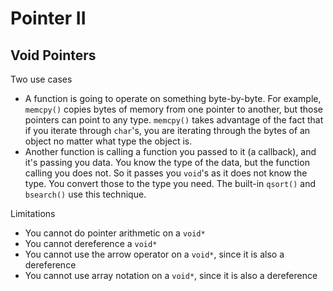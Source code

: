 # Pointer II

## Void Pointers

Two use cases

* A function is going to operate on something byte-by-byte. For example, `memcpy()` copies bytes of memory from one pointer to another, but those pointers can point to any type. `memcpy()` takes advantage of the fact that if you iterate through `char`'s, you are iterating through the bytes of an object no matter what type the object is.
* Another function is calling a function you passed to it (a callback), and it's passing you data. You know the type of the data, but the function calling you does not. So it passes you `void`'s as it does not know the type. You convert those to the type you need. The built-in `qsort()` and `bsearch()` use this technique.

Limitations

* You cannot do pointer arithmetic on a `void*`
* You cannot dereference a `void*`
* You cannot use the arrow operator on a `void*`, since it is also a dereference
* You cannot use array notation on a `void*`, since it is also a dereference
